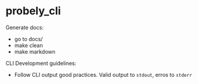 # probely_cli


Generate docs:
* go to docs/
* make clean
* make markdown


CLI Development guidelines:
* Follow CLI output good practices. Valid output to `stdout`, erros to `stderr`